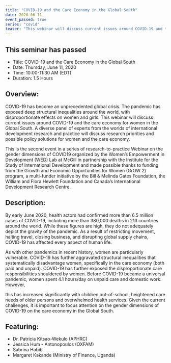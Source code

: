 ```yaml
---
title: "COVID-19 and the Care Economy in the Global South"
date: 2020-06-11
event_passed: true
series: "covid"
teaser: "This webinar will discuss current issues around COVID-19 and the care economy for women in the Global South."
---
```


<div class="flex flex-col justify-center w-full rounded-lg shadow-xs md:shadow-md bg-white my-8 p-4 border border-solid border-gray-200 bg-white">
  <!--
  <h2 class="text-gray-800 text-lg font-bold mt-1 mb-0">Register for the seminar</h2>
  -->
  <h2 class="text-gray-800 text-lg font-bold mt-1 mb-0">This seminar has passed</h2>
  <ul>
    <li>Title: COVID-19 and the Care Economy in the Global South</li>
    <li>Date: Thursday, June 11, 2020</li>
    <li>Time: 10:00-11:30 AM (EDT)</li>
    <li>Duration: 1.5 Hours</li>
  </ul>
  <!--
  <div class="flex flex-row-reverse">
    <a class="text-white bg-dark-turquoise rounded-lg p-2 font-bold hover:no-underline hover:bg-light-turquoise" href="https://us02web.zoom.us/webinar/register/WN_Dl1TK6E9RkaSimkHGFToTQ" rel="external">Join online</a>
  </div>
  -->
</div>

## Overview:

COVID-19 has become an unprecedented global crisis. The pandemic has exposed deep structural inequalities around the world, with disproportionate effects on women and girls. This webinar will discuss current issues around COVID-19 and the care economy for women in the Global South. A diverse panel of experts from the worlds of international development research and practice will discuss research priorities and possible policy solutions for women and the care economy.

This is the second event in a series of research-to-practice Webinar on the gender dimensions of COVID19 organized by the Women’s Empowerment in Development (WED) Lab at McGill in partnership with the Institute for the Study of International Development and made possible thanks to funding from the Growth and Economic Opportunities for Women (GrOW 2) program, a multi-funder initiative by the Bill & Melinda Gates Foundation, the William and Flora Hewlett Foundation and Canada’s International Development Research Centre.

## Description:

By early June 2020, health actors had confirmed more than 6.5 million cases of COVID-19, including more than 380,000 deaths in 213 countries around the world. While these figures are high, they do not adequately depict the gravity of the pandemic. As a result of restricting movement, halting travel, closing business, and disrupting global supply chains, COVID-19 has affected every aspect of human life.

As with other pandemics in recent history, women are particularly vulnerable. COVID-19 has further aggravated structural inequalities that systematically disadvantage women, specifically in the care economy (both paid and unpaid). COVID-19 has further exposed the disproportionate care responsibilities shouldered by women. Before COVID-19 became a universal pandemic, women spent 4.1 hours/day on unpaid care and domestic work. However,

this has increased significantly with children out-of-school, heightened care needs of older persons and overwhelmed health services. Given the current challenges, it is important to focus attention on the gender dimensions of COVID-19 on the care economy in the Global South.

## Featuring: 

* Dr. Patricia Kitsao-Wekulo (APHRC)
* Jessica Hum - Antonopoulos (OXFAM)
* Sabrina Habib
* Margaret Kakande (Ministry of Finance, Uganda)
